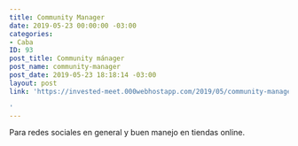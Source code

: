 ```yaml
---
title: Community Manager
date: 2019-05-23 00:00:00 -03:00
categories:
- Caba
ID: 93
post_title: Community mánager
post_name: community-manager
post_date: 2019-05-23 18:18:14 -03:00
layout: post
link: 'https://invested-meet.000webhostapp.com/2019/05/community-manager

'
---
```


Para redes sociales en general y buen manejo en tiendas online.